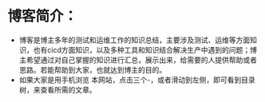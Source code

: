 # 博客简介：

* 博客是博主多年的测试和运维工作的知识总结，主要涉及测试、运维等方面知识，也有cicd方面知识，以及多种工具和知识结合解决生产中遇到的问题；博主希望通过对自己掌握的知识进行汇总，展示出来，给需要的人提供帮助或者思路。若能帮助到大家，也就达到博主的目的。
* 如果大家是用手机浏览 本网站，点击三个-，或者滑动到左侧，即可看到目录树，来查看所需的文章。